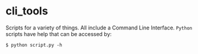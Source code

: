 # cli_tools
Scripts for a variety of things. All include a Command Line Interface.
`Python` scripts have help that can be accessed by:
```terminal
$ python script.py -h
```
